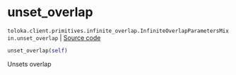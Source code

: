 # unset_overlap
`toloka.client.primitives.infinite_overlap.InfiniteOverlapParametersMixin.unset_overlap` | [Source code](https://github.com/Toloka/toloka-kit/blob/v1.1.3/src/client/primitives/infinite_overlap.py#L38)

```python
unset_overlap(self)
```

Unsets overlap

